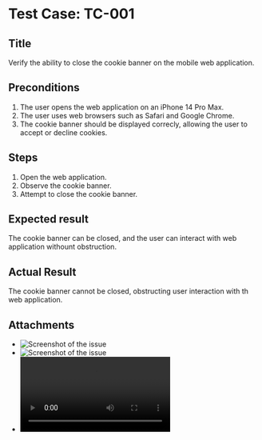 # Test  Case: TC-001

## Title
Verify the ability to close the cookie banner on the mobile web application.

## Preconditions
1. The user opens the web application on an iPhone 14 Pro Max.
2. The user uses web browsers such as Safari and Google Chrome.
3. The cookie banner should be displayed correcly, allowing the user to accept or decline cookies.

## Steps
1. Open the web application.
2. Observe the cookie banner.
3. Attempt to close the cookie banner.

## Expected result
The cookie banner can be closed, and the user can interact with web application withount obstruction.

## Actual Result
The cookie banner cannot be closed, obstructing user interaction with th web application.

## Attachments
- ![Screenshot of the issue](../Logs_Screenshots_and_Videos/Screenshots/TC-001(1).png)
- ![Screenshot of the issue](../Logs_Screenshots_and_Videos/Screenshots/TC-001(2).png)
- ![Video of the issue](../Logs_Screenshots_and_Videos/Videos/Video_001.mp4)




